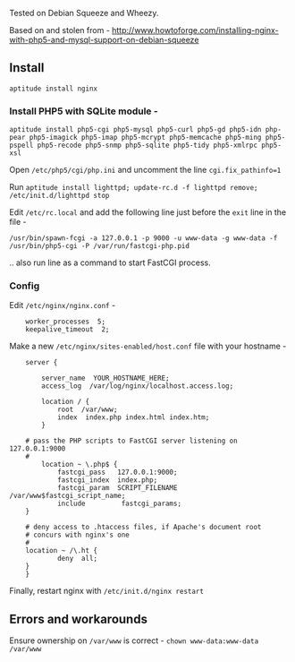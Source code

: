 Tested on Debian Squeeze and Wheezy.

Based on and stolen from - http://www.howtoforge.com/installing-nginx-with-php5-and-mysql-support-on-debian-squeeze

## Install

`aptitude install nginx`

### Install PHP5 with SQLite module - 

`aptitude install php5-cgi php5-mysql php5-curl php5-gd php5-idn php-pear php5-imagick php5-imap php5-mcrypt php5-memcache php5-ming php5-pspell php5-recode php5-snmp php5-sqlite php5-tidy php5-xmlrpc php5-xsl`

Open `/etc/php5/cgi/php.ini` and uncomment the line `cgi.fix_pathinfo=1`

Run `aptitude install lighttpd; update-rc.d -f lighttpd remove; /etc/init.d/lighttpd stop`

Edit `/etc/rc.local` and add the following line just before the `exit` line in the file -

`/usr/bin/spawn-fcgi -a 127.0.0.1 -p 9000 -u www-data -g www-data -f /usr/bin/php5-cgi -P /var/run/fastcgi-php.pid`

.. also run line as a command to start FastCGI process.

### Config

Edit `/etc/nginx/nginx.conf` - 

        worker_processes  5;
        keepalive_timeout  2;

Make a new `/etc/nginx/sites-enabled/host.conf` file with your hostname -

        server {
        
            server_name  YOUR_HOSTNAME_HERE;
            access_log  /var/log/nginx/localhost.access.log;

            location / {
                root  /var/www;
                index  index.php index.html index.htm;
            }

        # pass the PHP scripts to FastCGI server listening on 127.0.0.1:9000
        #
            location ~ \.php$ {
                fastcgi_pass   127.0.0.1:9000;
                fastcgi_index  index.php;
                fastcgi_param  SCRIPT_FILENAME  /var/www$fastcgi_script_name;
                include         fastcgi_params;
        }

        # deny access to .htaccess files, if Apache's document root
        # concurs with nginx's one
        #
        location ~ /\.ht {
                deny  all;
        }
        }

Finally, restart nginx with `/etc/init.d/nginx restart`

## Errors and workarounds

Ensure ownership on `/var/www` is correct - `chown www-data:www-data /var/www`
